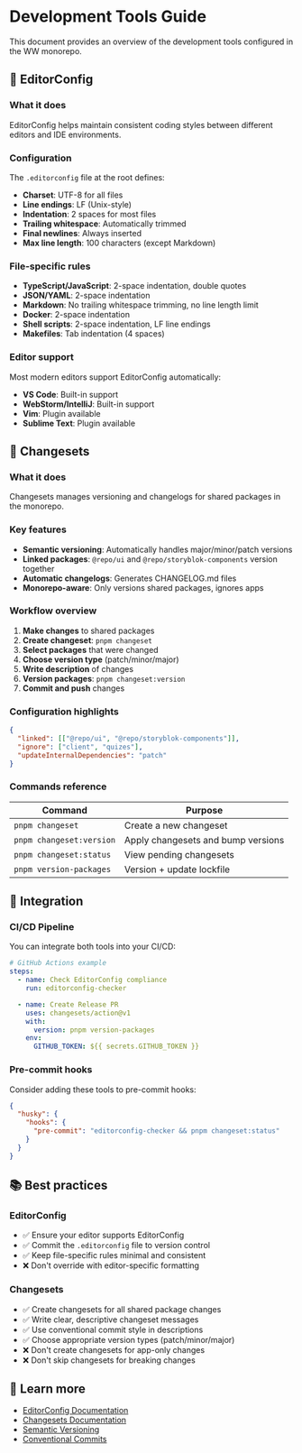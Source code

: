 # Development Tools Guide

This document provides an overview of the development tools configured in the WW monorepo.

## 📝 EditorConfig

### What it does

EditorConfig helps maintain consistent coding styles between different editors and IDE environments.

### Configuration

The `.editorconfig` file at the root defines:

- **Charset**: UTF-8 for all files
- **Line endings**: LF (Unix-style)
- **Indentation**: 2 spaces for most files
- **Trailing whitespace**: Automatically trimmed
- **Final newlines**: Always inserted
- **Max line length**: 100 characters (except Markdown)

### File-specific rules

- **TypeScript/JavaScript**: 2-space indentation, double quotes
- **JSON/YAML**: 2-space indentation
- **Markdown**: No trailing whitespace trimming, no line length limit
- **Docker**: 2-space indentation
- **Shell scripts**: 2-space indentation, LF line endings
- **Makefiles**: Tab indentation (4 spaces)

### Editor support

Most modern editors support EditorConfig automatically:

- **VS Code**: Built-in support
- **WebStorm/IntelliJ**: Built-in support
- **Vim**: Plugin available
- **Sublime Text**: Plugin available

## 🔄 Changesets

### What it does

Changesets manages versioning and changelogs for shared packages in the monorepo.

### Key features

- **Semantic versioning**: Automatically handles major/minor/patch versions
- **Linked packages**: `@repo/ui` and `@repo/storyblok-components` version together
- **Automatic changelogs**: Generates CHANGELOG.md files
- **Monorepo-aware**: Only versions shared packages, ignores apps

### Workflow overview

1. **Make changes** to shared packages
2. **Create changeset**: `pnpm changeset`
3. **Select packages** that were changed
4. **Choose version type** (patch/minor/major)
5. **Write description** of changes
6. **Version packages**: `pnpm changeset:version`
7. **Commit and push** changes

### Configuration highlights

```json
{
  "linked": [["@repo/ui", "@repo/storyblok-components"]],
  "ignore": ["client", "quizes"],
  "updateInternalDependencies": "patch"
}
```

### Commands reference

| Command                  | Purpose                            |
| ------------------------ | ---------------------------------- |
| `pnpm changeset`         | Create a new changeset             |
| `pnpm changeset:version` | Apply changesets and bump versions |
| `pnpm changeset:status`  | View pending changesets            |
| `pnpm version-packages`  | Version + update lockfile          |

## 🔗 Integration

### CI/CD Pipeline

You can integrate both tools into your CI/CD:

```yaml
# GitHub Actions example
steps:
  - name: Check EditorConfig compliance
    run: editorconfig-checker

  - name: Create Release PR
    uses: changesets/action@v1
    with:
      version: pnpm version-packages
    env:
      GITHUB_TOKEN: ${{ secrets.GITHUB_TOKEN }}
```

### Pre-commit hooks

Consider adding these tools to pre-commit hooks:

```json
{
  "husky": {
    "hooks": {
      "pre-commit": "editorconfig-checker && pnpm changeset:status"
    }
  }
}
```

## 📚 Best practices

### EditorConfig

- ✅ Ensure your editor supports EditorConfig
- ✅ Commit the `.editorconfig` file to version control
- ✅ Keep file-specific rules minimal and consistent
- ❌ Don't override with editor-specific formatting

### Changesets

- ✅ Create changesets for all shared package changes
- ✅ Write clear, descriptive changeset messages
- ✅ Use conventional commit style in descriptions
- ✅ Choose appropriate version types (patch/minor/major)
- ❌ Don't create changesets for app-only changes
- ❌ Don't skip changesets for breaking changes

## 📖 Learn more

- [EditorConfig Documentation](https://editorconfig.org/)
- [Changesets Documentation](https://github.com/changesets/changesets)
- [Semantic Versioning](https://semver.org/)
- [Conventional Commits](https://conventionalcommits.org/)
